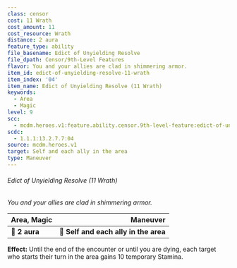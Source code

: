 ```yaml
---
class: censor
cost: 11 Wrath
cost_amount: 11
cost_resource: Wrath
distance: 2 aura
feature_type: ability
file_basename: Edict of Unyielding Resolve
file_dpath: Censor/9th-Level Features
flavor: You and your allies are clad in shimmering armor.
item_id: edict-of-unyielding-resolve-11-wrath
item_index: '04'
item_name: Edict of Unyielding Resolve (11 Wrath)
keywords:
  - Area
  - Magic
level: 9
scc:
  - mcdm.heroes.v1:feature.ability.censor.9th-level-feature:edict-of-unyielding-resolve-11-wrath
scdc:
  - 1.1.1:13.2.7.7:04
source: mcdm.heroes.v1
target: Self and each ally in the area
type: Maneuver
---
```


###### Edict of Unyielding Resolve (11 Wrath)

*You and your allies are clad in shimmering armor.*

| **Area, Magic** |                          **Maneuver** |
| --------------- | ------------------------------------: |
| **📏 2 aura**   | **🎯 Self and each ally in the area** |

**Effect:** Until the end of the encounter or until you are dying, each target who starts their turn in the area gains 10 temporary Stamina.
